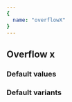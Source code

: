 ```yaml
---
{
  name: "overflowX"
}
---
```


## Overflow x

### Default values
<!-- defaults.values.start -->

<!-- defaults.values.end -->


### Default variants
<!-- defaults.variants.start -->

<!-- defaults.variants.end -->
